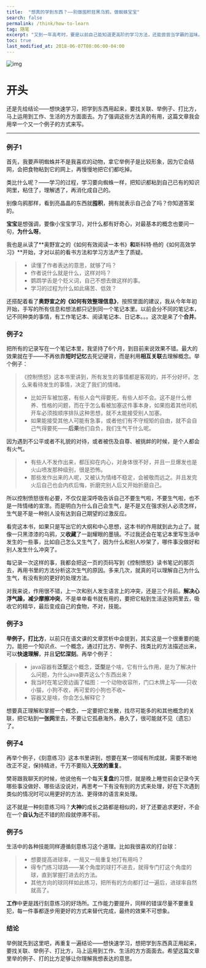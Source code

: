 ```yaml
---
title:  "想真的学到东西？——别做囤积狂黑乌鸦，做蜘蛛宝宝"
search: false
permalink: /think/how-to-learn
tag: 随笔
excerpt: "又到一年高考时，要是以前自己能知道更高阶的学习方法，还能尝尝当学霸的滋味。"
toc: true
last_modified_at: 2018-06-07T08:06:00-04:00
---
```


![img](https://mmbiz.qpic.cn/mmbiz_jpg/fgOI29GemlmQoHFqYzMZJu2EWoia8dOqbfRudUibCURUTxWaJqmhIrOhc186ACXkBmMR2yBB5yPRYrQX7sBqu1Rw/640?wx_fmt=jpeg)

# 开头

还是先给结论——想快速学习，把学到东西用起来，要找关联、举例子、打比方，马上运用到工作、生活的方方面面去。为了强调这些方法真的有用，这篇文章我会用举一个又一个例子的方式来写。

------

### 例子1

首先，我要声明蜘蛛并不是我喜欢的动物，拿它举例子是比较形象，因为它会结网，会把食物粘到它的网上，再慢慢地把它们都吃掉。

类比什么呢？——学习的过程，学习要向蜘蛛一样，把知识都粘到自己已有的知识网里，粘住了，理解透了，再消化成自己的。

别像乌鸦那样，看到亮晶晶的东西就**囤积**，拥有就表示自己会了吗？你知道答案的。

**宝宝**是想强调，要像小宝宝学习，对什么都有好奇心，对最基本的概念也要问一句，**为什么呀**。

我也是从读了**奥野宣之的《如何有效阅读一本书》**和**斯科特·杨的《如何高效学习》**开始，才对以前的看书方法和学习方法产生了质疑。

> - 读懂了作者表达的意思，就够了吗？
> - 作者说什么就是什么，这样对吗？
> - 鹦鹉学舌是个贬义词，自己不想去做这样的事。
> - 学习的过程为什么如此痛苦、低效？

还搭配着看了**奥野宣之的《如何有效整理信息》**，按照里面的建议，我从今年年初开始，手写的所有信息和想法都只记到同一个笔记本里。以前会分不同的笔记本，记不同种类的事情，有工作笔记本、阅读笔记本、日记本。。。这次是来了个**合并**。

### 例子2

把所有的记录写在一个笔记本里，我坚持了6个月，到目前来说效果不错。最大的效果就在于——不再依靠**短时记忆**去死记硬背，而是利用**相互关联**去理解概念。举个例子：

> 《控制愤怒》这本书里讲到，所有发生的事情都是客观的，并不分好坏。怎么来看待发生的事情，决定了我们的情绪。
>
> - 比如开车被加塞，有些人会气得要死，有些人却不会。这不是什么修养、性格的问题，而在于怎么看被加塞这件事本身，如果抱着其他司机开车必须按顺序排队这种思想，就不太能接受别人加塞。
> - 如果能接受其他人可能有急事，或者他们有不守规矩的自由，就不会自己气得要死——**后果**他们自负，我们生气干什么呢。

因为遇到不公平或者不礼貌的对待，或者被伤及自尊、被挑衅的时候，是个人都会有火气。

> - 有些人不发作出来，都压抑在内心，对身体很不好，并且一旦爆发也是火山喷发那种级别，很是恐怖。
> - 那些发作出来的人呢，又被认为情绪不稳定，会被敬而远之。并且发完火后自己也会内疚后悔，折磨完别人后又开始折磨自己。

所以控制愤怒很有必要，不仅仅是深呼吸告诉自己不要生气啦，不要生气啦，也不是一阵情绪的宣泄。而是明白为什么自己会生气，是不是又在强求别人必须怎样，生气是不是一种别人没有达到自己期望的过激反应。

看完这本书，如果只是写出它的大纲和中心思想，这本书的作用就到此为止了。就像一只黑漆漆的乌鸦，又**收藏**了一副耀眼的墨镜。不过我还会在笔记本里写生活中发生的一些事，比如自己怎么又生气了，因为什么和别人吵架了，哪件事没做好和别人发生什么冲突了。

每记录一次这样的事，我都会把这一页的页码写到《控制愤怒》读书笔记的那页去，再用书里的方法分析这次生气的原因。多来几次，就真的可以理解自己为什么生气，有没有别的更好的处理方法。

对我来说，作用很不错，上一次和别人发生语言上的冲突，还是三个月前。**解决心浮气躁，减少摩擦冲突**，不是单单看书就有用的，要把它粘到生活这张网里去，吸收它的精华，最后变成自己的食物，不对，技能。

### 例子3

**举例子，打比方**，以前只在语文课的文章赏析中会提到，其实这是一个很重要的能力。能把一个知识点、一个概念，通过打比方、举例子、找类比的方法描述出来，可以**快速理解**，并且**记忆深刻**。再举个例子：

> - java容器有**泛型**这个概念，**泛型**是个啥，它有什么作用，是为了解决什么问题，为什么java要弄这么个东西出来？
> - 我当时在笔记旁边画了幅图：一个动物收容所，门口木牌上写——只收小猫，小狗不收，再可爱的小狗也不收~
> - 容器又是啥，你会怎么解释它？

想要真正理解和掌握一个概念，一定要把它发散，找尽可能多的和其他概念的关联，把它粘到**一张网**里去，不要让它孤悬海外，悬久了，很可能就不见（遗忘）了。

### 例子4

再举个例子，《刻意练习》这本书里讲到，想要在某一领域有所成就，需要不断地改正不足，保持精进，千万不要陷入**无效的重复**。

樊哥跟我聊天的时候，他说他有一个每天**复盘**的习惯，就是晚上睡觉前会记录今天哪些事没做好、哪些话没说对，再思考一下有没有别的方式来处理，好在下次遇到类似的情况时可以用更好的方法、更得体的语言来处理。

这不就是一种刻意练习吗？**大神**的成长之路都是相似的，好了还要追求更好，不会在一个**自认为**还不错的阶段就停滞不前。

### 例子5

生活中的各种技能同样遵循刻意练习这个道理。比如我很喜欢的打台球：

> - 想要提高进球率，一局又一局重复地打有用吗？
> - 得专门练习球路——某个角度的球打不进去，就得专门打这个角度的球，直到掌握打进去的方法。
> - 其他方向的球同样如此练习，把所有的方向都打过一遍后，进球率自然就高了。

**工作**中更是践行刻意练习的好场所。工作能力要提升，同样的错误尽量不要重复犯，每一件事都逐步用更好的方式来替代完成，最终的效果不可想象。

### 结论

举例就先到这里吧，再重复一遍结论——想快速学习，想把学到东西真正用起来，要找关联、举例子、打比方，马上运用到工作、生活的方方面面去。希望这篇文章里举的例子、打的比方足够让你理解我想表达的意思。
